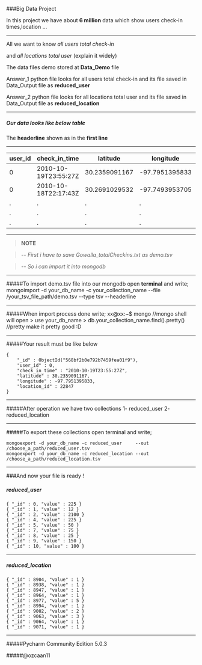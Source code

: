 ###Big Data Project

In this project we have about **6 million** data which show users check-in times,location ...

------------------------------------------------------------------------

All we want to know *all users total check-in*

and *all locations total user* (explain it widely)

The data files demo stored at **Data_Demo** file

Answer_1 python file looks for all users total check-in and its file saved in Data_Output file as **reduced_user**

Answer_2 python file looks for all locations total user and its file saved in Data_Output file as **reduced_location**

------------------------------------------------------------------------


##### Our data looks like below table

The **headerline** shown as in the **first line**

-----------------------------------------------------------------------------------------


user_id | check_in_time 	|   latitude	|  longitude	 |location_id
--------|-----------------------|---------------|----------------|-----------
0	| 2010-10-19T23:55:27Z	| 30.2359091167	| -97.7951395833 |22847
0	| 2010-10-18T22:17:43Z	| 30.2691029532	| -97.7493953705 |420315
.       |   .                   |.              |   .            |.
.       |   .                   |.              |   .            |.
.       |   .                   |.              |   .            |.



-----------------------------------------------------------------------------------------


>**NOTE**

>-*- First i have to save Gowalla_totalCheckins.txt as demo.tsv*

>-*- So i can import it into mongodb*

-----------------------------------------------------------------------------------------

#####To import demo.tsv file into our mongodb  open **terminal** and write;
	mongoimport -d your_db_name -c your_collection_name --file /your_tsv_file_path/demo.tsv --type tsv --headerline

-----------------------------------------------------------------------------------------

#####When import process done write;
	xx@xx:~$ mongo 					//mongo shell will open
	> use your_db_name
	> db.your_collection_name.find().pretty()       //pretty make it pretty good :D

-----------------------------------------------------------------------------------------

#####Your result must be like below

	{
		"_id" : ObjectId("568bf2b0e792b7459fea01f9"),
		"user_id" : 0,
		"check_in_time" : "2010-10-19T23:55:27Z",
		"latitude" : 30.2359091167,
		"longitude" : -97.7951395833,
		"location_id" : 22847
	}


-----------------------------------------------------------------------------------------


#####After operation we have two collections
    1- reduced_user
    2- reduced_location

-----------------------------------------------------------------------------------------

#####To export these collections open terminal and write;

    mongoexport -d your_db_name -c reduced_user     --out /choose_a_path/reduced_user.tsv
    mongoexport -d your_db_name -c reduced_location --out /choose_a_path/reduced_location.tsv

-----------------------------------------------------------------------------------------

###And now your file is ready !

#####   reduced_user
    { "_id" : 0, "value" : 225 }
    { "_id" : 1, "value" : 12 }
    { "_id" : 2, "value" : 2100 }
    { "_id" : 4, "value" : 225 }
    { "_id" : 5, "value" : 50 }
    { "_id" : 7, "value" : 75 }
    { "_id" : 8, "value" : 25 }
    { "_id" : 9, "value" : 150 }
    { "_id" : 10, "value" : 100 }

-----------------------------------------------------------------------------------------


#####   reduced_location
    { "_id" : 8904, "value" : 1 }
    { "_id" : 8938, "value" : 1 }
    { "_id" : 8947, "value" : 1 }
    { "_id" : 8964, "value" : 1 }
    { "_id" : 8977, "value" : 5 }
    { "_id" : 8994, "value" : 1 }
    { "_id" : 9002, "value" : 2 }
    { "_id" : 9063, "value" : 3 }
    { "_id" : 9064, "value" : 1 }
    { "_id" : 9071, "value" : 1 }


-----------------------------------------------------------------------------------------



#####Pycharm Community Edition 5.0.3

#####@ozcaan11